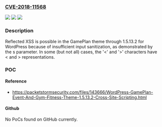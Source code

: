 ### [CVE-2018-11568](https://cve.mitre.org/cgi-bin/cvename.cgi?name=CVE-2018-11568)
![](https://img.shields.io/static/v1?label=Product&message=n%2Fa&color=blue)
![](https://img.shields.io/static/v1?label=Version&message=n%2Fa&color=blue)
![](https://img.shields.io/static/v1?label=Vulnerability&message=n%2Fa&color=brighgreen)

### Description

Reflected XSS is possible in the GamePlan theme through 1.5.13.2 for WordPress because of insufficient input sanitization, as demonstrated by the s parameter. In some (but not all) cases, the '<' and '>' characters have &lt; and &gt; representations.

### POC

#### Reference
- https://packetstormsecurity.com/files/143666/WordPress-GamePlan-Event-And-Gym-Fitness-Theme-1.5.13.2-Cross-Site-Scripting.html

#### Github
No PoCs found on GitHub currently.

